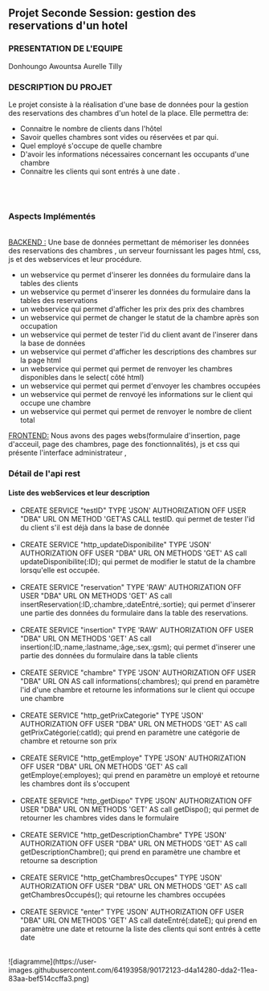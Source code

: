 <h2> Projet Seconde Session: gestion des reservations d'un hotel</h2>

<h3> PRESENTATION DE L'EQUIPE </h3>
<p> Donhoungo Awountsa Aurelle Tilly</p>
<h3> DESCRIPTION DU PROJET </h3>
<p>
    Le projet consiste à la réalisation d'une base de données  pour la gestion des reservations des chambres d'un hotel de la place. Elle permettra de:<br>
<ul>
    <li> Connaitre le nombre de clients dans l'hôtel
    <li> Savoir quelles chambres sont vides ou réservées et par qui.
    <li> Quel employé s'occupe de quelle chambre
    <li> D'avoir les informations nécessaires concernant les occupants d'une chambre
    <li> Connaitre les clients qui sont entrés à une date .
</ul><br><br>
</p>
<h3>Aspects Implémentés</h3>
<p><br>
    <u> BACKEND :</u> Une base de données permettant de mémoriser les données des reservations des chambres , un serveur fournissant les pages html, css, js et des webservices et leur procédure.
    <ul>
        <li>un webservice qu permet d'inserer les données du formulaire dans la tables des clients
        <li> un webservice qu permet d'inserer les données du formulaire dans la tables des reservations
        <li> un webservice qui permet d'afficher les prix des prix des chambres
        <li>un webservice qui permet de changer le statut de la chambre  après son occupation
        <li> un webservice qui permet de tester l'id du client  avant de l'inserer dans la base de données
        <li>un webservice qui permet d'afficher les descriptions des chambres sur la page html
        <li> un webservice qui permet qui permet de renvoyer les chambres disponibles dans le select( côté html)
        <li> un webservice qui permet qui permet d'envoyer les chambres occupées
        <li>un webservice qui permet de renvoyé les informations sur le client qui occupe une chambre
        <li>un webservice qui permet qui permet de renvoyer le nombre de client total
    </ul>
</p>
<p>
    <u> FRONTEND:</u> Nous avons des pages webs(formulaire d'insertion, page d'acceuil, page des chambres, page des fonctionnalités), js et css qui présente l'interface administrateur ,
</p>

<h3> Détail de l'api rest </h3>
<h4> Liste des webServices et leur description </h4>
<p>
    <ul>
        <li> CREATE SERVICE "testID" TYPE 'JSON' AUTHORIZATION OFF USER "DBA" URL ON METHOD 'GET'AS CALL testID. qui permet de tester l'id du client s'il est déjà dans la base de donnée<br><br>
        <li> CREATE SERVICE "http_updateDisponibilite" TYPE 'JSON' AUTHORIZATION OFF USER "DBA" URL ON METHODS 'GET' AS call updateDisponibilite(:ID); qui permet de modifier le statut de la chambre lorsqu'elle est occupée.<br><br>
        <li> CREATE SERVICE "reservation" TYPE 'RAW' AUTHORIZATION OFF USER "DBA" URL ON METHODS 'GET' AS call insertReservation(:ID,:chambre,:dateEntré,:sortie); qui permet d'inserer une partie des données  du formulaire  dans la table des reservations.<br><br>
        <li> CREATE SERVICE "insertion" TYPE 'RAW' AUTHORIZATION OFF USER "DBA" URL ON METHODS 'GET' AS call insertion(:ID,:name,:lastname,:âge,:sex,:gsm); qui permet d'inserer une partie des données du formulaire dans la table clients<br><br>
        <li>CREATE SERVICE "chambre" TYPE 'JSON' AUTHORIZATION OFF USER "DBA" URL ON AS call informations(:chambres); qui prend en paramètre l'id d'une chambre et retourne les informations sur le client qui occupe une chambre<br><br>
        <li> CREATE SERVICE "http_getPrixCategorie" TYPE 'JSON' AUTHORIZATION OFF USER "DBA" URL ON METHODS 'GET' AS call getPrixCatégorie(:catId);
            qui prend en paramètre une catégorie de chambre et retourne son prix<br><br>
        <li> CREATE SERVICE "http_getEmploye" TYPE 'JSON' AUTHORIZATION OFF USER "DBA" URL ON METHODS 'GET' AS call getEmploye(:employes);
            qui prend en paramètre un employé et retourne les chambres dont ils s'occupent<br><br>
        <li>CREATE SERVICE "http_getDispo" TYPE 'JSON' AUTHORIZATION OFF USER "DBA" URL ON METHODS 'GET' AS call getDispo();
            qui permet de retourner les chambres vides dans le formulaire<br><br>
        <li>CREATE SERVICE "http_getDescriptionChambre" TYPE 'JSON' AUTHORIZATION OFF USER "DBA" URL ON METHODS 'GET' AS call getDescriptionChambre();
            qui prend en paramètre une chambre et retourne sa description<br><br>
        <li>CREATE SERVICE "http_getChambresOccupes" TYPE 'JSON' AUTHORIZATION OFF USER "DBA" URL ON METHODS 'GET' AS call getChambresOccupés();
            qui retourne les chambres occupées<br><br>
        <li>CREATE SERVICE "enter" TYPE 'JSON' AUTHORIZATION OFF USER "DBA" URL ON METHODS 'GET' AS call dateEntré(:dateE); qui prend en paramètre une date et retourne la liste des clients qui sont entrés à cette date<br><br>
    </ul>
</p>
![diagramme](https://user-images.githubusercontent.com/64193958/90172123-d4a14280-dda2-11ea-83aa-bef514ccffa3.png)
